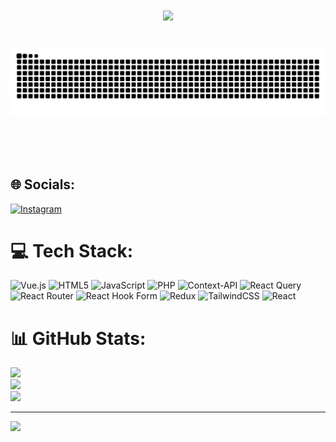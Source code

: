 
<h1 align="center">
  <img src="https://readme-typing-svg.herokuapp.com/?font=Fira+Sans&size=35&center=true&vCenter=true&width=500&height=70&duration=4000&color=FFFFFF&lines=Hi+There!+👋;+I'm+AminTabesh!;" />
</h1>

<br/>

<div align="center">
  <img src="https://raw.githubusercontent.com/AminTabesh/AminTabesh/output/snake.svg" alt="Snake animation" />
  
  <br/><br/><br/>
</div>


## 🌐 Socials:
[![Instagram](https://img.shields.io/badge/Instagram-%23E4405F.svg?logo=Instagram&logoColor=white)](https://instagram.com/amintabesham) 

# 💻 Tech Stack:
![Vue.js](https://img.shields.io/badge/vue.js-%2335495e.svg?style=for-the-badge&logo=vuedotjs&logoColor=%234FC08D) ![HTML5](https://img.shields.io/badge/html5-%23E34F26.svg?style=for-the-badge&logo=html5&logoColor=white) ![JavaScript](https://img.shields.io/badge/javascript-%23323330.svg?style=for-the-badge&logo=javascript&logoColor=%23F7DF1E) ![PHP](https://img.shields.io/badge/php-%23777BB4.svg?style=for-the-badge&logo=php&logoColor=white) ![Context-API](https://img.shields.io/badge/Context--Api-000000?style=for-the-badge&logo=react) ![React Query](https://img.shields.io/badge/-React%20Query-FF4154?style=for-the-badge&logo=react%20query&logoColor=white) ![React Router](https://img.shields.io/badge/React_Router-CA4245?style=for-the-badge&logo=react-router&logoColor=white) ![React Hook Form](https://img.shields.io/badge/React%20Hook%20Form-%23EC5990.svg?style=for-the-badge&logo=reacthookform&logoColor=white) ![Redux](https://img.shields.io/badge/redux-%23593d88.svg?style=for-the-badge&logo=redux&logoColor=white) ![TailwindCSS](https://img.shields.io/badge/tailwindcss-%2338B2AC.svg?style=for-the-badge&logo=tailwind-css&logoColor=white) ![React](https://img.shields.io/badge/react-%2320232a.svg?style=for-the-badge&logo=react&logoColor=%2361DAFB)
# 📊 GitHub Stats:
![](https://github-readme-stats.vercel.app/api?username=amintabesh&theme=dark&hide_border=false&include_all_commits=false&count_private=false)<br/>
![](https://github-readme-streak-stats.herokuapp.com/?user=amintabesh&theme=dark&hide_border=false)<br/>
![](https://github-readme-stats.vercel.app/api/top-langs/?username=amintabesh&theme=dark&hide_border=false&include_all_commits=false&count_private=false&layout=compact)

---
[![](https://visitcount.itsvg.in/api?id=amintabesh&icon=0&color=0)](https://visitcount.itsvg.in)

<!-- Proudly created with GPRM ( https://gprm.itsvg.in ) -->
